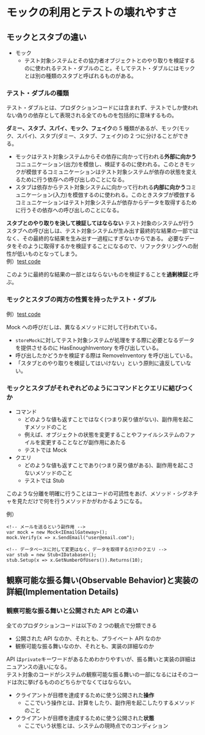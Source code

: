 # モックの利用とテストの壊れやすさ

## モックとスタブの違い

- モック
  - テスト対象システムとその協力者オブジェクトとのやり取りを検証するのに使われるテスト・ダブルのこと。そしてテスト・ダブルにはモックとは別の種類のスタブと呼ばれるものがある。

### テスト・ダブルの種類

テスト・ダブルとは、プロダクションコードには含まれず、テストでしか使われない偽りの依存として表現される全てのものを包括的に意味するもの。

**ダミー、スタブ、スパイ、モック、フェイク**の 5 種類があるが、モック(モック、スパイ)、スタブ(ダミー、スタブ、フェイク)の 2 つに分けることができる。

- モックはテスト対象システムからその依存に向かって行われる**外部に向かう**コニュニケーション(出力)を模倣し、検証するのに使われる。このときモックが模倣するコミュニケーションはテスト対象システムが依存の状態を変えるために行う依存への呼び出しのことになる。
- スタブは依存からテスト対象システムに向かって行われる**内部に向かう**コミュニケーション(入力)を模倣するのに使われる。このときスタブが模倣するコミュニケーションはテスト対象システムが依存からデータを取得するために行うその依存への呼び出しのことになる。

**スタブとのやり取りを決して検証してはならない**
テスト対象のシステムが行うスタブへの呼び出しは、テスト対象システムが生み出す最終的な結果の一部ではなく、その最終的な結果を生み出す一過程にすぎないからである。
必要なデータをそのように取得するかを検証することになるので、リファクタリングへの耐性が低いものとなってしまう。<br>
例）[test code](./sample5.3.java)

このように最終的な結果の一部とはならないものを検証することを**過剰検証**と呼ぶ。

### モックとスタブの両方の性質を持ったテスト・ダブル

例）[test code](./sample5.4.java)

Mock への呼びだしは、異なるメソッドに対して行われている。

- `storeMock`に対してテスト対象システムが処理をする際に必要となるデータを提供させるのに HasEnoughInventory を呼び出している。
- 呼び出したかどうかを検証する際は RemoveInventory を呼び出している。
- 「スタブとのやり取りを検証してはいけない」という原則に違反していない。

### モックとスタブがそれぞれどのようにコマンドとクエリに結びつくか

- コマンド
  - どのような値も返すことではなく(つまり戻り値がない)、副作用を起こすメソッドのこと
  - 例えば、オブジェクトの状態を変更することやファイルシステムのファイルを変更することなどが副作用にあたる
  - テストでは Mock
- クエリ
  - どのような値も返すことであり(つまり戻り値がある)、副作用を起こさないメソッドのこと
  - テストでは Stub

このような分離を明確に行うことはコードの可読性をあげ、メソッド・シグネチャを見ただけで何を行うメソッドかがわかるようになる。

例）

```
<!-- メールを送るという副作用 -->
var mock = new Mock<IEmailGateway>();
mock.Verify(x => x.SendEmail("user@email.com");
```

```
<!-- データベースに対して変更はなく、データを取得するだけのクエリ -->
var stub = new Stub<IDatabase>();
stub.Setup(x => x.GetNumberOfUsers()).Returns(10);
```

## 観察可能な振る舞い(Observable Behavior)と実装の詳細(Implementation Details)

### 観察可能な振る舞いと公開された API との違い

全てのプロダクションコードは以下の 2 つの観点で分類できる

- 公開された API なのか、それとも、プライベート API なのか
- 観察可能な振る舞いなのか、それとも、実装の詳細なのか

API は`private`キーワードがあるためわかりやすいが、振る舞いと実装の詳細はニュアンスの違いになる。<br>
テスト対象のコードがシステムの観察可能な振る舞いの一部になるにはそのコードは次に挙げるもののどちらかでなくてはならない。

- クライアントが目標を達成するために使う公開された**操作**
  - ここでいう操作とは、計算をしたり、副作用を起こしたりするメソッドのこと
- クライアントが目標を達成するために使う公開された**状態**
  - ここでいう状態とは、システムの現時点でのコンディション
